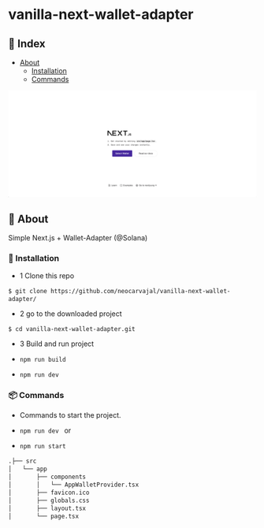 # vanilla-next-wallet-adapter

## :ledger: Index

- [About](#beginner-about)
  - [Installation](#electric_plug-installation)
  - [Commands](#package-commands)

![Alt Text](vanilla-next-wallet-adapter-template.gif)


##  :beginner: About
Simple Next.js + Wallet-Adapter (@Solana)

###  :electric_plug: Installation
- 1 Clone this repo

```
$ git clone https://github.com/neocarvajal/vanilla-next-wallet-adapter/
```
- 2 go to the downloaded project

```
$ cd vanilla-next-wallet-adapter.git
```

- 3 Build and run project

- ```npm run build ```

- ```npm run dev ```

###  :package: Commands
- Commands to start the project.

- ```npm run dev ```
or
- ```npm run start ```

```
.├── src
│   └── app
│       ├── components
│       │   └── AppWalletProvider.tsx
│       ├── favicon.ico
│       ├── globals.css
│       ├── layout.tsx
│       └── page.tsx
```
